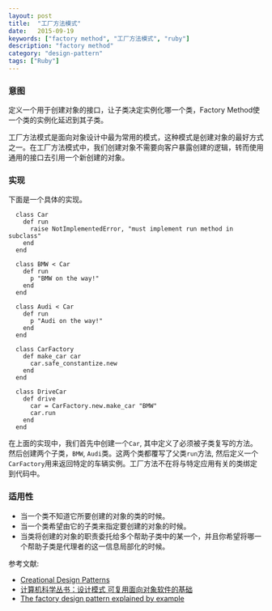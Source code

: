 ```yaml
---
layout: post
title:  "工厂方法模式"
date:   2015-09-19
keywords: ["factory method", "工厂方法模式", "ruby"]
description: "factory method"
category: "design-pattern"
tags: ["Ruby"]
---
```


### 意图

定义一个用于创建对象的接口，让子类决定实例化哪一个类，Factory Method使一个类的实例化延迟到其子类。

工厂方法模式是面向对象设计中最为常用的模式，这种模式是创建对象的最好方式之一。在工厂方法模式中，我们创建对象不需要向客户暴露创建的逻辑，转而使用通用的接口去引用一个新创建的对象。


### 实现

下面是一个具体的实现。
   
      class Car 
        def run
          raise NotImplementedError, "must implement run method in subclass"
        end
      end

      class BMW < Car
        def run
          p "BMW on the way!"
        end
      end

      class Audi < Car
        def run
          p "Audi on the way!"
        end
      end

      class CarFactory
        def make_car car
          car.safe_constantize.new
        end
      end

      class DriveCar
        def drive
          car = CarFactory.new.make_car "BMW"
          car.run
        end
      end
   在上面的实现中，我们首先中创建一个`Car`, 其中定义了必须被子类复写的方法。然后创建两个子类，`BMW`, `Audi`类。这两个类都覆写了父类`run`方法, 然后定义一个`CarFactory`用来返回特定的车辆实例。工厂方法不在将与特定应用有关的类绑定到代码中。

### 适用性

* 当一个类不知道它所要创建的对象的类的时候。
* 当一个类希望由它的子类来指定要创建的对象的时候。
* 当类将创建的对象的职责委托给多个帮助子类中的某一个，并且你希望将哪一个帮助子类是代理者的这一信息局部化的时候。

参考文献:

- [Creational Design Patterns](https://practicingruby.com/articles/creational-design-patterns "Creational Design Patterns")
- [计算机科学丛书：设计模式 可复用面向对象软件的基础](http://www.amazon.cn/%E8%AE%A1%E7%AE%97%E6%9C%BA%E7%A7%91%E5%AD%A6%E4%B8%9B%E4%B9%A6-%E8%AE%BE%E8%AE%A1%E6%A8%A1%E5%BC%8F-%E5%8F%AF%E5%A4%8D%E7%94%A8%E9%9D%A2%E5%90%91%E5%AF%B9%E8%B1%A1%E8%BD%AF%E4%BB%B6%E7%9A%84%E5%9F%BA%E7%A1%80-Erich-Gamma/dp/B001130JN8 "计算机科学丛书：设计模式 可复用面向对象软件的基础")
- [The factory design pattern explained by example](https://www.binpress.com/tutorial/the-factory-design-pattern-explained-by-example/142 "The factory design pattern explained by example")
